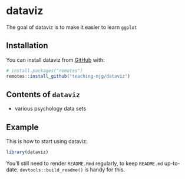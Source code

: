 
<!-- README.md is generated from README.Rmd. Please edit that file -->

# dataviz

<!-- badges: start -->
<!-- badges: end -->

The goal of dataviz is to make it easier to learn `ggplot`

## Installation

You can install dataviz from
[GitHub](https://github.com/) with:

``` r
# install.packages("remotes")
remotes::install_github("teaching-mjg/dataviz")
```

## Contents of `dataviz`
* various psychology data sets

## Example

This is how to start using dataviz:

``` r
library(dataviz)
```

You’ll still need to render `README.Rmd` regularly, to keep `README.md`
up-to-date. `devtools::build_readme()` is handy for this.
